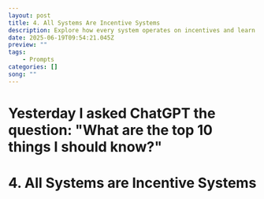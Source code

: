 ```yaml
---
layout: post
title: 4. All Systems Are Incentive Systems
description: Explore how every system operates on incentives and learn to leverage them for better outcomes in your organization.
date: 2025-06-19T09:54:21.045Z
preview: ""
tags:
    - Prompts
categories: []
song: ""
---
```


# Yesterday I asked ChatGPT the question: "What are the top 10 things I should know?"



# 4. All Systems are Incentive Systems
